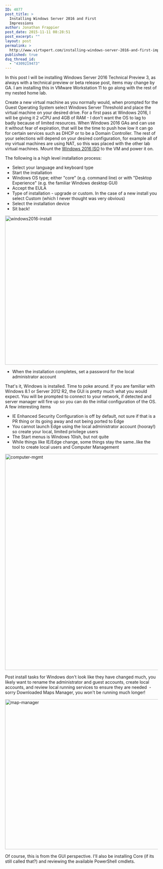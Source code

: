 ```yaml
---
ID: 4077
post_title: >
  Installing Windows Server 2016 and First
  Impressions
author: Jonathan Frappier
post_date: 2015-11-11 08:28:51
post_excerpt: ""
layout: post
permalink: >
  http://www.virtxpert.com/installing-windows-server-2016-and-first-impressions/
published: true
dsq_thread_id:
  - "4309219473"
---
```

In this post I will be installing Windows Server 2016 Technical Preview 3, as always with a technical preview or beta release post, items may change by GA. I am installing this in VMware Workstation 11 to go along with the rest of my nested home lab.

Create a new virtual machine as you normally would, when prompted for the Guest Operating System select Windows Server Threshold and place the virtual machine on your desired drive. For a first pass at Windows 2016, I will be giving it 2 vCPU and 4GB of RAM - I don't want the OS to lag to badly because of limited resources. When Windows 2016 GAs and can use it without fear of expiration, that will be the time to push how low it can go for certain services such as DHCP or to be a Domain Controller. The rest of your selections will depend on your desired configuration, for example all of my virtual machines are using NAT, so this was placed with the other lab virtual machines. Mount the <a href="https://www.microsoft.com/en-us/evalcenter/evaluate-windows-server-technical-preview" target="_blank">Windows 2016 ISO</a> to the VM and power it on.

The following is a high level installation process:
<ul>
	<li>Select your language and keyboard type</li>
	<li>Start the installation</li>
	<li>Windows OS type; either "core" (e.g. command line) or with "Desktop Experience" (e.g. the familiar Windows desktop GUI)</li>
	<li>Accept the EULA</li>
	<li>Type of installation - upgrade or custom. In the case of a new install you select Custom (which I never thought was very obvious)</li>
	<li>Select the installation device</li>
	<li>Sit back!</li>
</ul>
<a href="http://www.virtxpert.com/wp-content/uploads/2015/11/windows2016-install.png"><img class="aligncenter size-full wp-image-4081" src="http://www.virtxpert.com/wp-content/uploads/2015/11/windows2016-install.png" alt="windows2016-install" width="651" height="492" /></a>
<ul>
	<li>When the installation completes, set a password for the local administrator account</li>
</ul>
That's it, Windows is installed. Time to poke around. If you are familiar with Windows 8.1 or Server 2012 R2, the GUI is pretty much what you would expect. You will be prompted to connect to your network, if detected and server manager will fire up so you can do the initial configuration of the OS. A few interesting items
<ul>
	<li>IE Enhanced Security Configuration is off by default, not sure if that is a PR thing or its going away and not being ported to Edge</li>
	<li>You cannot launch Edge using the local administrator account (hooray!) so create your local, limited privilege users</li>
	<li>The Start menus is Windows 10ish, but not quite</li>
	<li>While things like IE/Edge change, some things stay the same..like the tool to create local users and Computer Management</li>
</ul>
<a href="http://www.virtxpert.com/wp-content/uploads/2015/11/computer-mgmt.png"><img class="aligncenter size-full wp-image-4083" src="http://www.virtxpert.com/wp-content/uploads/2015/11/computer-mgmt.png" alt="computer-mgmt" width="999" height="713" /></a>

Post install tasks for Windows don't look like they have changed much, you likely want to rename the administrator and guest accounts, create local accounts, and review local running services to ensure they are needed  - sorry Downloaded Maps Manager, you won't be running much longer!

<a href="http://www.virtxpert.com/wp-content/uploads/2015/11/map-manager.png"><img class="aligncenter size-full wp-image-4085" src="http://www.virtxpert.com/wp-content/uploads/2015/11/map-manager.png" alt="map-manager" width="696" height="495" /></a>

Of course, this is from the GUI perspective. I'll also be installing Core (if its still called that?) and reviewing the available PowerShell cmdlets.